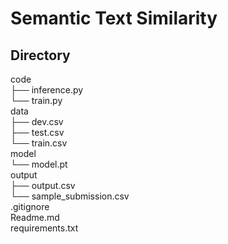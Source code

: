 # Semantic Text Similarity

## Directory
code   
├── inference.py   
└── train.py   
data   
├── dev.csv   
├── test.csv   
└── train.csv   
model   
└── model.pt   
output   
├── output.csv   
└── sample_submission.csv   
.gitignore   
Readme.md   
requirements.txt   

